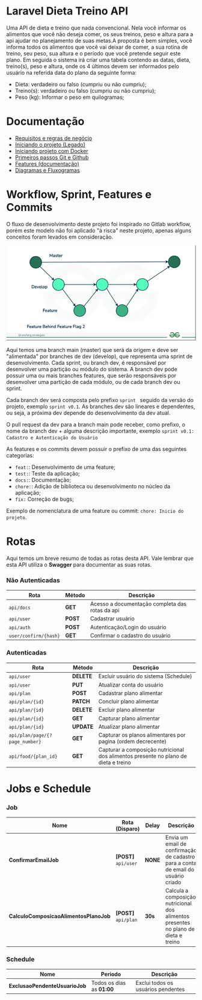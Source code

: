 # Laravel Dieta Treino API

Uma API de dieta e treino que nada convencional. Nela você informar os alimentos que você não deseja comer, os seus treinos, peso e altura para a api ajudar no planejamento de suas metas.A proposta é bem simples, você informa todos os alimentos que você vai deixar de comer, a sua rotina de treino, seu peso, sua altura e o período que você pretende seguir este plano. Em seguida o sistema irá criar uma tabela contendo as datas, dieta, treino(s), peso e altura, onde os 4 últimos devem ser informados pelo usuário na referida data do plano da seguinte forma:
- Dieta: verdadeiro ou falso (cumpriu ou não cumpriu);
- Treino(s): verdadeiro ou falso (cumpriu ou não cumpriu);
- Peso (kg): Informar o peso em quilogramas;

# Documentação

- [Requisitos e regras de negócio](docs/requisitos-regras_de_negocio.md)
- [Iniciando o projeto (Legado)](docs/iniciando-o-projeto_legado.md)
- [Iniciando projeto com Docker](docs/iniciando-projeto-com-docker.md)
- [Primeiros passos Git e Github](docs/primeiros-passos-git-github.md)
- [Features (documentação)]()
- [Diagramas e Fluxogramas](docs/diagramas)

# Workflow, Sprint, Features e Commits

O fluxo de desenvolvimento deste projeto foi inspirado no Gitlab workflow, porém este modelo não foi aplicado "à risca" neste projeto, apenas alguns conceitos foram levados em consideração.

![Fluxograma Gitlab Workflow](docs/diagramas/gitlab-workflow-flowchart.png)

Aqui temos uma branch main (master) que será da origem e deve ser "alimentada" por branches de dev (develop), que representa uma sprint de desenvolvimento. Cada sprint, ou branch dev, é responsável por desenvolver uma partição ou módulo do sistema. A branch dev pode possuir uma ou mais branches features, que serão responsáveis por desenvolver uma partição de cada módulo, ou de cada branch dev ou sprint.

Cada branch dev será composta pelo prefixo ``sprint `` seguido da versão do projeto, exemplo ``sprint v0.1``. As branches dev são lineares e dependentes, ou seja, a próxima dev depende do desenvolvimento da dev atual.

O pull request da dev para a branch main pode receber, como prefixo, o nome da branch dev + alguma descrição importante, exemplo ``sprint v0.1: Cadastro e Autenticação do Usuário``

As features e os commits devem possuir o prefixo de uma das seguintes categorias:
- ``feat:``: Desenvolvimento de uma feature;
- ``test:``: Teste da aplicação;
- ``docs:``: Documentação;
- ``chore:``: Adição de biblioteca ou desenvolvimento no núcleo da aplicação;
- ``fix:`` Correção de bugs;

Exemplo de nomenclatura de uma feature ou commit: ``chore: Inicio do projeto``.

# Rotas

Aqui temos um breve resumo de todas as rotas desta API. Vale lembrar que esta API utiliza o **Swagger** para documentar as suas rotas.

### Não Autenticadas
| Rota | Método | Descrição |
| ---- | ------ | --------- |
| ``api/docs`` | **GET** | Acesso a documentação completa das rotas da api |
| ``api/user`` | **POST** | Cadastrar usuário |
| ``api/auth`` | **POST** | Autenticação/Login do usuário |
| ``user/confirm/{hash}`` | **GET** | Confirmar o cadastro do usuário |

### Autenticadas
| Rota | Método | Descrição |
| ---- | ------ | --------- |
| ``api/user`` | **DELETE** | Excluir usuário do sistema (Schedule) |
| ``api/user`` | **PUT** | Atualizar conta do usuário |
| ``api/plan`` | **POST** | Cadastrar plano alimentar |
| ``api/plan/{id}`` | **PATCH** | Concluir plano alimentar |
| ``api/plan/{id}`` | **DELETE** | Excluir plano alimentar |
| ``api/plan/{id}`` | **GET** | Capturar plano alimentar |
| ``api/plan/{id}`` | **UPDATE** | Atualizar plano alimentar |
| ``api/plan/page/{?page_number}`` | **GET** | Capturar os planos alimentares por pagina (ordem decrecente)|
| ``api/food/{plan_id}`` | **GET** | Capturar a composição nutricional dos alimentos presente no plano de dieta e treino |

# Jobs e Schedule

### Job

| Nome | Rota (Disparo) | Delay | Descrição |
| ---- | -------------- | ------| --------- |
| **ConfirmarEmailJob** | **[POST]** ``api/user`` | **NONE** | Envia um email de confirmação de cadastro para a conta de email do usuário criado |
| **CalculoComposicaoAlimentosPlanoJob** | **[POST]** ``api/plan`` | **30s** | Calcula a composição nutricional dos alimentos presentes no plano de dieta e treino |

### Schedule

| Nome | Periodo | Descrição |
| ---- | ------- | --------- |
| **ExclusaoPendenteUsuarioJob** | Todos os dias as **01:00** | Exclui todos os usuários pendentes |
